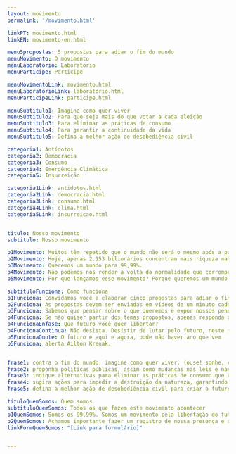 ```yaml
---
layout: movimento
permalink: '/movimento.html'

linkPT: movimento.html
linkEN: movimento-en.html

menu5propostas: 5 propostas para adiar o fim do mundo
menuMovimento: O movimento
menuLaboratorio: Laboratório
menuParticipe: Participe

menuMovimentoLink: movimento.html
menuLaboratorioLink: laboratorio.html
menuParticipeLink: participe.html 

menuSubtitulo1: Imagine como quer viver
menuSubtitulo2: Para que seja mais do que votar a cada eleição
menuSubtitulo3: Para eliminar as práticas de consumo
menuSubtitulo4: Para garantir a continuidade da vida
menuSubtitulo5: Defina a melhor ação de desobediência civil

categoria1: Antídotos
categoria2: Democracia
categoria3: Consumo
categoria4: Emergência Climática
categoria5: Insurreição

categoria1Link: antidotos.html
categoria2Link: democracia.html
categoria3Link: consumo.html
categoria4Link: clima.html
categoria5Link: insurreicao.html


titulo: Nosso movimento
subtitulo: Nosso movimento

p1Movimento: Muitos têm repetido que o mundo não será o mesmo após a pandemia provocada pelo novo coronavírus. Não será. Mas poderá ser ainda pior.
p2Movimento: Hoje, apenas 2.153 bilionários concentram mais riqueza material do que 60% dos outros 7.790.000.000 de seres humanos que habitam o planeta. Eles representam uma fração tão insignificante no conjunto da população global que os números falham em torná-los visíveis como porcentagem. A desigualdade racial, social, de gênero e de espécie que provocam, porém, é brutalmente visível.
p3Movimento: Queremos um mundo para 99,99%.
p4Movimento: Não podemos nos render à volta da normalidade que corrompe a natureza e condena bilhões à pobreza e à exaustão de seus corpos. Não devemos permitir que a Amazônia, cada vez mais perto do ponto de não retorno, siga sendo destruída. Precisamos usar a suspensão das atividades econômicas imposta pelo vírus para voltar a imaginar um futuro onde possamos e queremos viver. Estamos em isolamento físico, mas não em isolamento social. As ideias precisam circular. Imaginar o futuro já é começar a criá-lo.
p5Movimento: Por que lançamos esse movimento? Porque queremos um mundo para os humanos e suas futuras gerações – e também para todos os seres não humanos que habitam a Terra. Temos que nos juntar em torno dessa urgência. Se não nos movermos, teremos apenas um futuro hostil, num planeta devorado pelo capitalismo e pela crise climática causada por um modo de produção incompatível com a vida. A destruição da natureza, da qual a maioria dos humanos tragicamente se descolou, provocará cada vez mais pandemias e está levando o planeta ao superaquecimento. Lançamos esse movimento porque não queremos ser abatidos como gado. Seja no campo ou na cidade, queremos viver como floresta – em pé – e lutar.

subtituloFunciona: Como funciona
p1Funciona: Convidamos você a elaborar cinco propostas para adiar o fim do mundo, imaginando possibilidades de futuros pós-pandemia de covid-19. Acreditamos que perguntas são tão importantes quanto respostas. Para ajudar nesse exercício de imaginação, sugerimos os cinco pontos abaixo. Os temas são disparadores para você criar suas perguntas e, em seguida, respondê-las.
p2Funciona: As propostas devem ser enviadas em vídeos de um minuto cada. No início de cada um deles, diga seu nome e em que cidade e país você vive. Os vídeos, gravados na posição horizontal, devem ser postados nas redes sociais com a (hashtag) #liberteofuturo ou enviados por Whatsapp +55 (11) 975579830. Estes vídeos serão reunidos nesta plataforma digital aberta. O material produzido não pertence a ninguém em particular, é de todos nós coletivamente. Você pode divulgar, analisar e realizar ações.
p3Funciona: Sabemos que pensar sobre o que queremos e expor nossos pensamentos para o mundo pode ser difícil. É mesmo difícil tentar mudar o mundo. Quando você começar, vai perceber que o gesto de imaginar - sozinho ou com seu grupo de amigos, comunidade, coletivo, organização ou empresa - já está mudando você. A imaginação é uma força poderosa.
p4Funciona: Se não quiser partir dos temas propostos, apenas responda a uma única pergunta 
p4FuncionaEnfase: Que futuro você quer libertar?
p4FuncionaContinua: Não desista. Desistir de lutar pelo futuro, neste momento histórico, pode significar desistir do presente.
p5FuncionaQuote: O futuro é aqui e agora, pode não haver ano que vem
p5Funciona: alerta Ailton Krenak.


frase1: contra o fim do mundo, imagine como quer viver. (ouse! sonhe, crie, extrapole a razão.);
frase2: proponha políticas públicas, assim como mudanças nas leis e nas normas, para reduzir as desigualdades de raça, gênero e classe e para que a democracia seja mais do que votar a cada eleição. (ouse! e seja objetivo.);
frase3: indique alternativas para eliminar as práticas de consumo que escravizam a nossa e as outras espécies. (ouse! e seja específico.);
frase4: sugira ações para impedir a destruição da natureza, garantindo a continuidade de todas as formas de vida no planeta. (ouse! e seja combatente.);
frase5: defina a melhor ação de desobediência civil para criar o futuro onde você quer viver. (ouse!).

tituloQuemSomos: Quem somos
subtituloQuemSomos: Todos os que fazem este movimento acontecer
p1QuemSomos: Somos os 99,99%. Somos um movimento pela libertação do futuro. E em movimento crescemos a cada dia. Não há autoria, não há captura. Convidamos cada um a contribuir com uma reflexão crítica e dinâmica sobre o momento pós-pandemia e sobre outro mundo possível. Nessa rede nós somos rio e rua, imaginação e realidade, somos humanos e mais que humanos. A maneira como o mundo girava até a crise do novo coronavírus é uma catástrofe anunciada. Temos uma das últimas oportunidades para desviar a rota que nos carrega velozmente ao abismo e que já inaugurou o tempo das pandemias.
p2QuemSomos: Achamos importante fazer um registro de nossa presença e de nossa imaginação. Isso ajudará a compreender quem somos e o que queremos. Permite também a criação de um documento vivo para as gerações futuras e uma fonte de pesquisas para compreender esse momento limite do planeta. Criamos abaixo um antiformulário, com perguntas que ajudam a compreender você melhor e, compreendendo você, podemos compreender melhor o mundo em que vivemos. Se você quiser compor este movimento conosco, pedimos que complete o antiformulário como desejar - todo ou apenas em parte.
linkFormQuemSomos: "[Link para formulário]"


---
```

